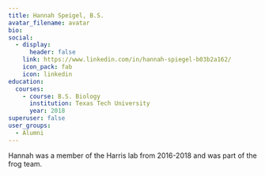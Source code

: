 ```yaml
---
title: Hannah Speigel, B.S.
avatar_filename: avatar
bio: 
social:
  - display:
      header: false
    link: https://www.linkedin.com/in/hannah-spiegel-b03b2a162/
    icon_pack: fab
    icon: linkedin
education:
  courses:
    - course: B.S. Biology
      institution: Texas Tech University
      year: 2018
superuser: false
user_groups:
  - Alumni
---
```

Hannah was a member of the Harris lab from 2016-2018 and was part of the frog team.

